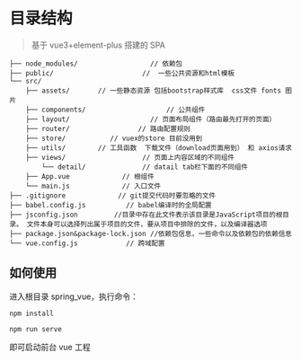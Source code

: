 # 目录结构

> 基于 vue3+element-plus 搭建的 SPA

    ├── node_modules/                  // 依赖包
    ├── public/                      //  一些公共资源和html模板
    └── src/
        ├── assets/       // 一些静态资源 包括bootstrap样式库  css文件 fonts 图片
        ├── components/                    // 公共组件
        ├── layout/                    // 页面布局组件（路由最先打开的页面）
        ├── router/                 // 路由配置规则
        ├── store/           // vuex的store 目前没用到
        ├── utils/        // 工具函数  下载文件（download页面用到） 和 axios请求
        ├── views/                   // 页面上内容区域的不同组件
    		└── detail/              // datail tab栏下面的不同组件
    	├── App.vue             // 根组件
    	└── main.js             // 入口文件
    ├── .gitignore             // git提交代码时要忽略的文件
    ├── babel.config.js          // babel编译时的全局配置
    ├── jsconfig.json         //目录中存在此文件表示该目录是JavaScript项目的根目录。 文件本身可以选择列出属于项目的文件，要从项目中排除的文件，以及编译器选项
    ├── package.json&package-lock.json //依赖包信息，一些命令以及依赖包的依赖信息
    └── vue.config.js            // 跨域配置


## 如何使用

进入根目录 spring_vue，执行命令：

```
npm install
```

```
npm run serve
```

即可启动前台 vue 工程
